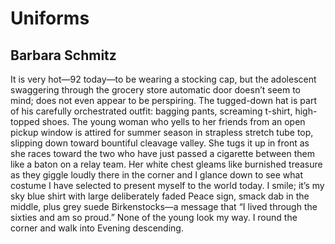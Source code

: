 # Uniforms
## Barbara Schmitz
It is very hot—92 today—to be wearing
a stocking cap, but the adolescent swaggering
through the grocery store automatic door
doesn’t seem to mind; does not even appear
to be perspiring. The tugged-down hat
is part of his carefully orchestrated outfit:
bagging pants, screaming t-shirt, high-topped
shoes. The young woman who yells to her friends
from an open pickup window is attired
for summer season in strapless stretch
tube top, slipping down toward bountiful
cleavage valley. She tugs it up in front
as she races toward the two who have
just passed a cigarette between them
like a baton on a relay team. Her white
chest gleams like burnished treasure
as they giggle loudly there in the corner
and I glance down to see what costume
I have selected to present myself to
the world today. I smile; it’s my sky blue
shirt with large deliberately faded Peace sign,
smack dab in the middle, plus grey suede
Birkenstocks—a message that “I lived through
the sixties and am so proud.” None of the
young look my way. I round the corner and
walk into Evening descending.﻿